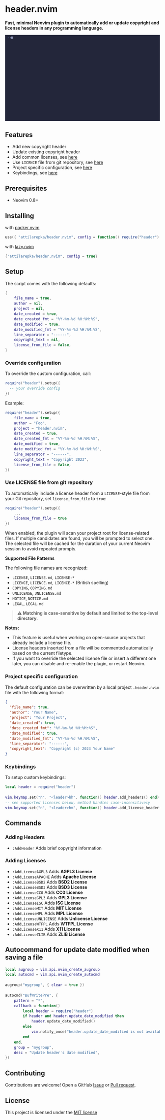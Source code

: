 # header.nvim

**Fast, minimal Neovim plugin to automatically add or update copyright and license headers in any programming language.**

![header.nvim demo](vhs/demo.gif)

## Features

- Add new copyright header
- Update existing copyright header
- Add common licenses, see [here](#adding-licenses)
- Use `LICENCE` file from git repository, see [here](#use-license-file-from-git-repository)
- Project specific configuration, see [here](#project-specific-configuration)
- Keybindings, see [here](#keybindings)

## Prerequisites

- Neovim 0.8+

## Installing

with [packer.nvim](https://github.com/wbthomason/packer.nvim)

```lua
use({ "attilarepka/header.nvim", config = function() require("header").setup() end})
```

with [lazy.nvim](https://github.com/folke/lazy.nvim)

```lua
{"attilarepka/header.nvim", config = true}
```

## Setup

The script comes with the following defaults:

```lua
{
    file_name = true,
    author = nil,
    project = nil,
    date_created = true,
    date_created_fmt = "%Y-%m-%d %H:%M:%S",
    date_modified = true,
    date_modified_fmt = "%Y-%m-%d %H:%M:%S",
    line_separator = "------",
    copyright_text = nil,
    license_from_file = false,
}
```

### Override configuration

To override the custom configuration, call:

```lua
require("header").setup({
  -- your override config
})
```

Example:

```lua
require("header").setup({
    file_name = true,
    author = "Foo",
    project = "header.nvim",
    date_created = true,
    date_created_fmt = "%Y-%m-%d %H:%M:%S",
    date_modified = true,
    date_modified_fmt = "%Y-%m-%d %H:%M:%S",
    line_separator = "------",
    copyright_text = "Copyright 2023",
    license_from_file = false,
})
```

### Use LICENSE file from git repository

To automatically include a license header from a `LICENSE`-style file from your Git repository, set `license_from_file` to `true`:

```lua
require("header").setup({
    ...
    license_from_file = true
})
```

When enabled, the plugin will scan your project root for license-related files.
If multiple candidates are found, you will be prompted to select one.
The selected file will be cached for the duration of your current Neovim session to avoid repeated prompts.

**Supported File Patterns**

The following file names are recognized:

- `LICENSE`, `LICENSE.md`, `LICENSE-*`
- `LICENCE`, `LICENCE.md`, `LICENCE-*` (British spelling)
- `COPYING`, `COPYING.md`
- `UNLICENSE`, `UNLICENSE.md`
- `NOTICE`, `NOTICE.md`
- `LEGAL`, `LEGAL.md`

> **⚠️ Matching is case-sensitive by default and limited to the top-level directory.**

**Notes:**
- This feature is useful when working on open-source projects that already include a license file.
- License headers inserted from a file will be commented automatically based on the current filetype.
- If you want to override the selected license file or insert a different one later, you can disable and re-enable the plugin, or restart Neovim.

### Project specific configuration

The default configuration can be overwritten by a local project `.header.nvim` file with the following format:

```json
{
  "file_name": true,
  "author": "Your Name",
  "project": "Your Project",
  "date_created": true,
  "date_created_fmt": "%Y-%m-%d %H:%M:%S",
  "date_modified": true,
  "date_modified_fmt": "%Y-%m-%d %H:%M:%S",
  "line_separator": "------",
  "copyright_text": "Copyright (c) 2023 Your Name"
}
```

### Keybindings

To setup custom keybindings:

```lua
local header = require("header")

vim.keymap.set("n", "<leader>hh", function() header.add_headers() end)
-- see supported licenses below, method handles case-insensitively
vim.keymap.set("n", "<leader>hm", function() header.add_license_header("mit") end)
```

## Commands

### Adding Headers

- `:AddHeader` Adds brief copyright information

### Adding Licenses

- `:AddLicenseAGPL3` Adds **AGPL3 License**
- `:AddLicenseAPACHE` Adds **Apache License**
- `:AddLicenseBSD2` Adds **BSD2 License**
- `:AddLicenseBSD3` Adds **BSD3 License**
- `:AddLicenseCC0` Adds **CC0 License**
- `:AddLicenseGPL3` Adds **GPL3 License**
- `:AddLicenseISC` Adds **ISC License**
- `:AddLicenseMIT` Adds **MIT License**
- `:AddLicenseMPL` Adds **MPL License**
- `:AddLicenseUNLICENSE` Adds **Unlicense License**
- `:AddLicenseWTFPL` Adds **WTFPL License**
- `:AddLicenseX11` Adds **X11 License**
- `:AddLicenseZLIB` Adds **ZLIB License**

## Autocommand for update date modified when saving a file

```lua
local augroup = vim.api.nvim_create_augroup
local autocmd = vim.api.nvim_create_autocmd

augroup("mygroup", { clear = true })

autocmd("BufWritePre", {
    pattern = "*",
    callback = function()
        local header = require("header")
        if header and header.update_date_modified then
            header.update_date_modified()
        else
            vim.notify_once("header.update_date_modified is not available", vim.log.levels.WARN)
        end
    end,
    group = "mygroup",
    desc = "Update header's date modified",
})
```

## Contributing

Contributions are welcome! Open a GitHub [Issue](https://github.com/attilarepka/header.nvim/issues/new/choose) or [Pull request](https://github.com/attilarepka/header.nvim/pulls).

## License

This project is licensed under the [MIT license](LICENSE)
